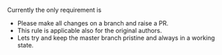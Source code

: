 Currently the only requirement is 

- Please make all changes on a branch and raise a PR. 
- This rule is applicable also for the original authors.
- Lets try and keep the master branch pristine and always in a working state. 